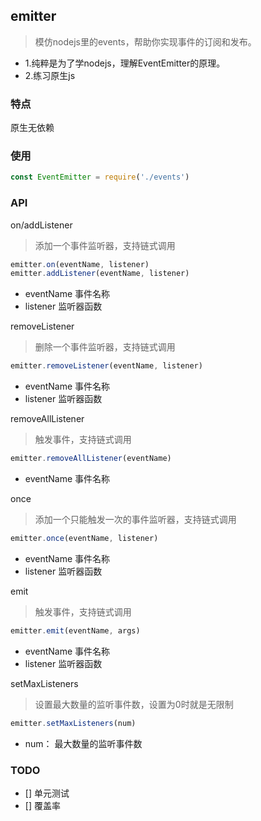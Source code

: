 ## emitter
>模仿nodejs里的events，帮助你实现事件的订阅和发布。

- 1.纯粹是为了学nodejs，理解EventEmitter的原理。
- 2.练习原生js

### 特点

原生无依赖

### 使用

```js
const EventEmitter = require('./events')
```

### API

on/addListener
>添加一个事件监听器，支持链式调用

```js
emitter.on(eventName, listener)
emitter.addListener(eventName, listener)
```
- eventName 事件名称
- listener 监听器函数

removeListener
>删除一个事件监听器，支持链式调用
```js
emitter.removeListener(eventName, listener)
```
- eventName 事件名称
- listener 监听器函数

removeAllListener
>触发事件，支持链式调用
```js
emitter.removeAllListener(eventName)
```
- eventName 事件名称

once
>添加一个只能触发一次的事件监听器，支持链式调用
```js
emitter.once(eventName, listener)
```
- eventName 事件名称
- listener 监听器函数

emit
>触发事件，支持链式调用
```js
emitter.emit(eventName, args)
```
- eventName 事件名称
- listener 监听器函数

setMaxListeners
>设置最大数量的监听事件数，设置为0时就是无限制

```js
emitter.setMaxListeners(num)
```
- num： 最大数量的监听事件数

### TODO
- [] 单元测试
- [] 覆盖率